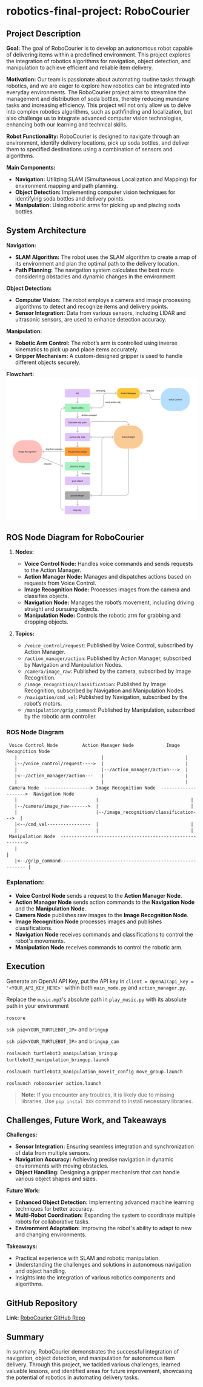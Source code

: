 # robotics-final-project: RoboCourier

## Project Description

**Goal:**
The goal of RoboCourier is to develop an autonomous robot capable of delivering items within a predefined environment. This project explores the integration of robotics algorithms for navigation, object detection, and manipulation to achieve efficient and reliable item delivery.

**Motivation:**
Our team is passionate about automating routine tasks through robotics, and we are eager to explore how robotics can be integrated into everyday environments. The RoboCourier project aims to streamline the management and distribution of soda bottles, thereby reducing mundane tasks and increasing efficiency. This project will not only allow us to delve into complex robotics algorithms, such as pathfinding and localization, but also challenge us to integrate advanced computer vision technologies, enhancing both our learning and technical skills.

**Robot Functionality:**
RoboCourier is designed to navigate through an environment, identify delivery locations, pick up soda bottles, and deliver them to specified destinations using a combination of sensors and algorithms.

**Main Components:**
- **Navigation:** Utilizing SLAM (Simultaneous Localization and Mapping) for environment mapping and path planning.
- **Object Detection:** Implementing computer vision techniques for identifying soda bottles and delivery points.
- **Manipulation:** Using robotic arms for picking up and placing soda bottles.

## System Architecture

**Navigation:**
- **SLAM Algorithm:** The robot uses the SLAM algorithm to create a map of its environment and plan the optimal path to the delivery location.
- **Path Planning:** The navigation system calculates the best route considering obstacles and dynamic changes in the environment.

**Object Detection:**
- **Computer Vision:** The robot employs a camera and image processing algorithms to detect and recognize items and delivery points.
- **Sensor Integration:** Data from various sensors, including LIDAR and ultrasonic sensors, are used to enhance detection accuracy.

**Manipulation:**
- **Robotic Arm Control:** The robot’s arm is controlled using inverse kinematics to pick up and place items accurately.
- **Gripper Mechanism:** A custom-designed gripper is used to handle different objects securely.

**Flowchart:**
![Flowchart](Flowchart.png)

## ROS Node Diagram for RoboCourier

1. **Nodes:**
   - **Voice Control Node:** Handles voice commands and sends requests to the Action Manager.
   - **Action Manager Node:** Manages and dispatches actions based on requests from Voice Control.
   - **Image Recognition Node:** Processes images from the camera and classifies objects.
   - **Navigation Node:** Manages the robot’s movement, including driving straight and pursuing objects.
   - **Manipulation Node:** Controls the robotic arm for grabbing and dropping objects.

2. **Topics:**
   - `/voice_control/request`: Published by Voice Control, subscribed by Action Manager.
   - `/action_manager/action`: Published by Action Manager, subscribed by Navigation and Manipulation Nodes.
   - `/camera/image_raw`: Published by the camera, subscribed by Image Recognition.
   - `/image_recognition/classification`: Published by Image Recognition, subscribed by Navigation and Manipulation Nodes.
   - `/navigation/cmd_vel`: Published by Navigation, subscribed by the robot’s motors.
   - `/manipulation/grip_command`: Published by Manipulation, subscribed by the robotic arm controller.


### ROS Node Diagram
```plaintext
 Voice Control Node         Action Manager Node            Image Recognition Node
   |                               |                              |
   |--/voice_control/request---->  |                              |
   |                               |--/action_manager/action--->  |
   |<--/action_manager/action---   |                              |
   |                               |                              |
 Camera Node  -----------------> Image Recognition Node  -------------------->  Navigation Node
   |                             |                                  |
   |--/camera/image_raw------->  |                                  |
   |                             |--/image_recognition/classification--->  |
   |<--/cmd_vel----------------  |                                  |
   |                             |                                  |
 Manipulation Node  --------------------------------------------------------->
   |                                                                          |
   |<--/grip_command--------------------------------------------------------- |
```

### Explanation:
- **Voice Control Node** sends a request to the **Action Manager Node**.
- **Action Manager Node** sends action commands to the **Navigation Node** and the **Manipulation Node**.
- **Camera Node** publishes raw images to the **Image Recognition Node**.
- **Image Recognition Node** processes images and publishes classifications.
- **Navigation Node** receives commands and classifications to control the robot's movements.
- **Manipulation Node** receives commands to control the robotic arm.

## Execution
Generate an OpenAI API Key, put the API key in `client = OpenAI(api_key = '<YOUR_API_KEY_HERE>'` within both `main_node.py` and `action_manager.py`.

Replace the `music.mp3`'s absolute path in `play_music.py` with its absolute path in your environment
  
`roscore`

`ssh pi@<YOUR_TURTLEBOT_IP>` and `bringup`

`ssh pi@<YOUR_TURTLEBOT_IP>` and `bringup_cam`

`roslaunch turtlebot3_manipulation_bringup turtlebot3_manipulation_bringup.launch`

`roslaunch turtlebot3_manipulation_moveit_config move_group.launch`

`roslaunch robocourier action.launch`

> **Note:** If you encounter any troubles, it is likely due to missing libraries. Use  `pip instal XXX` command to install necessary libraries.

## Challenges, Future Work, and Takeaways

**Challenges:**
- **Sensor Integration:** Ensuring seamless integration and synchronization of data from multiple sensors.
- **Navigation Accuracy:** Achieving precise navigation in dynamic environments with moving obstacles.
- **Object Handling:** Designing a gripper mechanism that can handle various object shapes and sizes.

**Future Work:**
- **Enhanced Object Detection:** Implementing advanced machine learning techniques for better accuracy.
- **Multi-Robot Coordination:** Expanding the system to coordinate multiple robots for collaborative tasks.
- **Environment Adaptation:** Improving the robot's ability to adapt to new and changing environments.

**Takeaways:**
- Practical experience with SLAM and robotic manipulation.
- Understanding the challenges and solutions in autonomous navigation and object handling.
- Insights into the integration of various robotics components and algorithms.


## GitHub Repository

**Link:** [RoboCourier GitHub Repo](https://github.com/terastion/robotics-final-project)

## Summary

In summary, RoboCourier demonstrates the successful integration of navigation, object detection, and manipulation for autonomous item delivery. Through this project, we tackled various challenges, learned valuable lessons, and identified areas for future improvement, showcasing the potential of robotics in automating delivery tasks.
